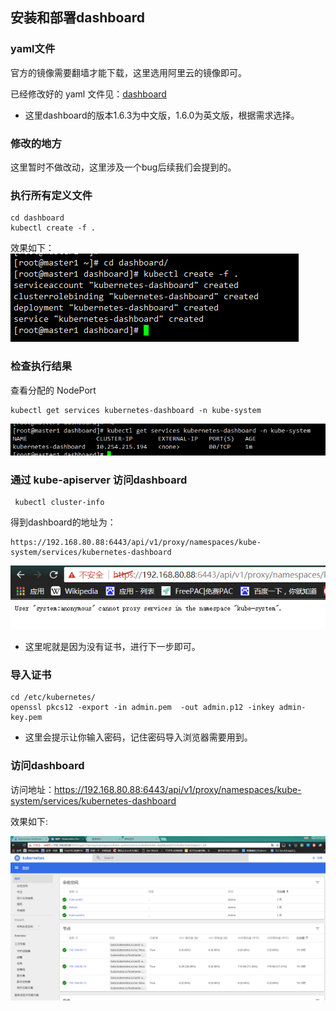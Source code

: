 ## 安装和部署dashboard

### yaml文件
官方的镜像需要翻墙才能下载，这里选用阿里云的镜像即可。

已经修改好的 yaml 文件见：[dashboard](kube-yaml/dashboard)

- 这里dashboard的版本1.6.3为中文版，1.6.0为英文版，根据需求选择。


### 修改的地方

这里暂时不做改动，这里涉及一个bug后续我们会提到的。


### 执行所有定义文件
```
cd dashboard
kubectl create -f .
```

效果如下：
![](assets/markdown-img-paste-20170907163753650.png)


### 检查执行结果
查看分配的 NodePort
```
kubectl get services kubernetes-dashboard -n kube-system
```
![](assets/markdown-img-paste-20170907163923670.png)



### 通过 kube-apiserver 访问dashboard

```
 kubectl cluster-info
```

得到dashboard的地址为：

    https://192.168.80.88:6443/api/v1/proxy/namespaces/kube-system/services/kubernetes-dashboard


![](assets/markdown-img-paste-20170907165453354.png)

- 这里呢就是因为没有证书，进行下一步即可。


### 导入证书


```
cd /etc/kubernetes/
openssl pkcs12 -export -in admin.pem  -out admin.p12 -inkey admin-key.pem
```

- 这里会提示让你输入密码，记住密码导入浏览器需要用到。



### 访问dashboard


访问地址：https://192.168.80.88:6443/api/v1/proxy/namespaces/kube-system/services/kubernetes-dashboard


效果如下:


![](assets/markdown-img-paste-20170908092241157.png)
